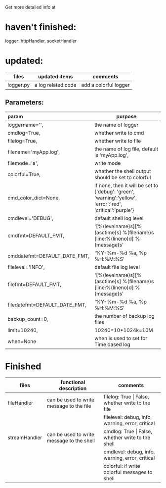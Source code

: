Get more detailed info at

[my blog]: http://www.cnblogs.com/luruiyuan/p/7600931.html	"Alu's blog"

# haven't finished:

logger: httpHandler, socketHandler

# updated:

| files     | updated items      | comments              |
| --------- | ------------------ | --------------------- |
| logger.py | a log related code | add a colorful logger |

## Parameters:

| param                         | purpose                                  |
| :---------------------------- | ---------------------------------------- |
| loggername='',                | the name of logger                       |
| cmdlog=True,                  | whether write to cmd                     |
| filelog=True,                 | whether write to file                    |
| filename='myApp.log',         | the name of log file, default is 'myApp.log', |
| filemode='a',                 | write mode                               |
| colorful=True,                | whether the shell output should be set to colorful |
| cmd_color_dict=None,          | if none, then it will be set to  {'debug': 'green', 'warning':'yellow', 'error':'red', 'critical':'purple'} |
| cmdlevel='DEBUG',             | default shell log level                  |
| cmdfmt=DEFAULT_FMT,           | '\[%(levelname)s\]\[%(asctime)s\] %(filename)s [line:%(lineno)d] %(message)s' |
| cmddatefmt=DEFAULT_DATE_FMT,  | '%Y-%m-%d %a, %p %H:%M:%S'               |
| filelevel='INFO',             | default file log level                   |
| filefmt=DEFAULT_FMT,          | '\[%(levelname)s\]\[%(asctime)s\] %(filename)s [line:%(lineno)d] %(message)s' |
| filedatefmt=DEFAULT_DATE_FMT, | '%Y-%m-%d %a, %p %H:%M:%S'               |
| backup_count=0,               | the number of backup log files           |
| limit=10240,                  | 10240=10*1024k=10M                       |
| when=None                     | when is used to set for Time based log   |



# Finished

| files         | functional description                   | comments                                 |
| ------------- | ---------------------------------------- | ---------------------------------------- |
| fileHandler   | can be used to write message to the file | filelog: True \| False, whether write to the file |
|               |                                          | filelevel: debug, info, warning, error, critical |
| streamHandler | can be used to write message to the shell | cmdlog: True \| False, whether write to the shell |
|               |                                          | cmdlevel: debug, info, warning, error, critical |
|               |                                          | colorful: if write colorful messages to shell |

